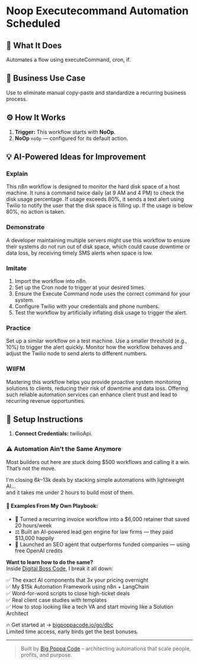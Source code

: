 # Noop Executecommand Automation Scheduled
  ## 🚀 What It Does
  Automates a flow using executeCommand, cron, if.
  
  ## 💼 Business Use Case
  Use to eliminate manual copy-paste and standardize a recurring business process.
  
  ## ⚙️ How It Works
  1. **Trigger:** This workflow starts with **NoOp**.
  2. **NoOp** `noOp` — configured for its default action.
  
  ## 💡 AI-Powered Ideas for Improvement
  ### Explain
This n8n workflow is designed to monitor the hard disk space of a host machine. It runs a command twice daily (at 9 AM and 4 PM) to check the disk usage percentage. If usage exceeds 80%, it sends a text alert using Twilio to notify the user that the disk space is filling up. If the usage is below 80%, no action is taken.

### Demonstrate
A developer maintaining multiple servers might use this workflow to ensure their systems do not run out of disk space, which could cause downtime or data loss, by receiving timely SMS alerts when space is low.

### Imitate
1. Import the workflow into n8n.
2. Set up the Cron node to trigger at your desired times.
3. Ensure the Execute Command node uses the correct command for your system.
4. Configure Twilio with your credentials and phone numbers.
5. Test the workflow by artificially inflating disk usage to trigger the alert.

### Practice
Set up a similar workflow on a test machine. Use a smaller threshold (e.g., 10%) to trigger the alert quickly. Monitor how the workflow behaves and adjust the Twilio node to send alerts to different numbers.

### WIIFM
Mastering this workflow helps you provide proactive system monitoring solutions to clients, reducing their risk of downtime and data loss. Offering such reliable automation services can enhance client trust and lead to recurring revenue opportunities.
  
  ## 🔧 Setup Instructions
  1. **Connect Credentials:** twilioApi.
  
### ⚠️ Automation Ain’t the Same Anymore

Most builders out here are stuck doing $500 workflows and calling it a win.  
That’s not the move.  

I'm closing $6k–$13k deals by stacking simple automations with lightweight AI...  
and it takes me under 2 hours to build most of them.

#### 🧠 Examples From My Own Playbook:
- 🔁 Turned a recurring invoice workflow into a $6,000 retainer that saved 20 hours/week  
- ⚖️ Built an AI-powered lead gen engine for law firms — they paid $13,000 happily  
- 🚀 Launched an SEO agent that outperforms funded companies — using free OpenAI credits  

**Want to learn how to do the same?**  
Inside [Digital Boss Code](https://bigpoppacode.io/go/dbc), I break it all down:

✅ The exact AI components that 3x your pricing overnight  
✅ My $15k Automation Framework using n8n + LangChain  
✅ Word-for-word scripts to close high-ticket deals  
✅ Real client case studies with templates  
✅ How to stop looking like a tech VA and start moving like a Solution Architect  

🔥 Get started at → [bigpoppacode.io/go/dbc](https://bigpoppacode.io/go/dbc)  
Limited time access, early birds get the best bonuses.

---
> Built by [Big Poppa Code](https://bigpoppacode.io) – architecting automations that scale people, profits, and purpose.
  